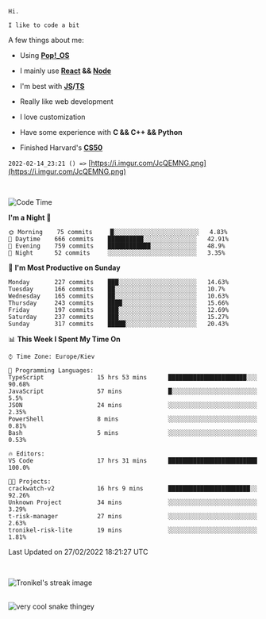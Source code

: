 ```
Hi.

I like to code a bit
```

A few things about me:

-   Using **[Pop!\_OS](https://pop.system76.com/)**

-   I mainly use **[React](https://reactjs.org/) && [Node](https://nodejs.org/en/)**

-   I'm best with **[JS](https://www.javascript.com/)/[TS](https://www.typescriptlang.org/)**

-   Really like web development

-   I love customization

-   Have some experience with **C && C++ && Python**

-   Finished Harvard's **[CS50](https://cs50.harvard.edu)**

`2022-02-14_23:21 () =>` [https://i.imgur.com/JcQEMNG.png](https://i.imgur.com/JcQEMNG.png)

<br>

<!--START_SECTION:waka-->
![Code Time](http://img.shields.io/badge/Code%20Time-391%20hrs%2031%20mins-blue)

**I'm a Night 🦉** 

```text
🌞 Morning    75 commits     █░░░░░░░░░░░░░░░░░░░░░░░░   4.83% 
🌆 Daytime    666 commits    ██████████░░░░░░░░░░░░░░░   42.91% 
🌃 Evening    759 commits    ████████████░░░░░░░░░░░░░   48.9% 
🌙 Night      52 commits     ░░░░░░░░░░░░░░░░░░░░░░░░░   3.35%

```
📅 **I'm Most Productive on Sunday** 

```text
Monday       227 commits    ███░░░░░░░░░░░░░░░░░░░░░░   14.63% 
Tuesday      166 commits    ██░░░░░░░░░░░░░░░░░░░░░░░   10.7% 
Wednesday    165 commits    ██░░░░░░░░░░░░░░░░░░░░░░░   10.63% 
Thursday     243 commits    ████░░░░░░░░░░░░░░░░░░░░░   15.66% 
Friday       197 commits    ███░░░░░░░░░░░░░░░░░░░░░░   12.69% 
Saturday     237 commits    ███░░░░░░░░░░░░░░░░░░░░░░   15.27% 
Sunday       317 commits    █████░░░░░░░░░░░░░░░░░░░░   20.43%

```


📊 **This Week I Spent My Time On** 

```text
⌚︎ Time Zone: Europe/Kiev

💬 Programming Languages: 
TypeScript               15 hrs 53 mins      ██████████████████████░░░   90.68% 
JavaScript               57 mins             █░░░░░░░░░░░░░░░░░░░░░░░░   5.5% 
JSON                     24 mins             ░░░░░░░░░░░░░░░░░░░░░░░░░   2.35% 
PowerShell               8 mins              ░░░░░░░░░░░░░░░░░░░░░░░░░   0.81% 
Bash                     5 mins              ░░░░░░░░░░░░░░░░░░░░░░░░░   0.53%

🔥 Editors: 
VS Code                  17 hrs 31 mins      █████████████████████████   100.0%

🐱‍💻 Projects: 
crackwatch-v2            16 hrs 9 mins       ███████████████████████░░   92.26% 
Unknown Project          34 mins             ░░░░░░░░░░░░░░░░░░░░░░░░░   3.29% 
t-risk-manager           27 mins             ░░░░░░░░░░░░░░░░░░░░░░░░░   2.63% 
tronikel-risk-lite       19 mins             ░░░░░░░░░░░░░░░░░░░░░░░░░   1.81%

```


 Last Updated on 27/02/2022 18:21:27 UTC
<!--END_SECTION:waka-->

<br>

<p><img align="center" src="https://github-readme-streak-stats.herokuapp.com/?user=Trunkelis&theme=dark" alt="Tronikel's streak image" /></p>

<br>

<img title="" src="https://raw.githubusercontent.com/Trunkelis/Trunkelis/output/github-contribution-grid-snake.svg" alt="very cool snake thingey" data-align="left">

